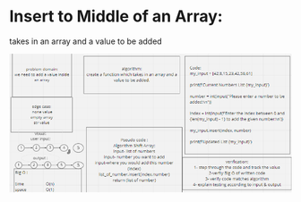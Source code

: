 # Insert to Middle of an Array:

takes in an array and a value to be added


![Challenge 02 - insertShiftArray](insertShiftArray.PNG)

